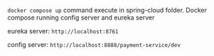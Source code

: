 `docker compose up` command execute in spring-cloud folder.
Docker compose running  config server and eureka server

eureka server: `http://localhost:8761`

config server: `http://localhost:8888/payment-service/dev`
